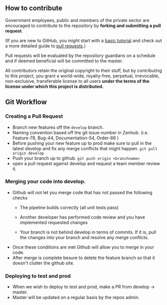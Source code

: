 ## How to contribute
Government employees, public and members of the private sector are encouraged to contribute to the repository by **forking and submitting a pull request**.

(If you are new to GitHub, you might start with a [basic tutorial](https://help.github.com/articles/set-up-git) and  check out a more detailed guide to [pull requests](https://help.github.com/articles/using-pull-requests/).)

Pull requests will be evaluated by the repository guardians on a schedule and if deemed beneficial will be committed to the master.

All contributors retain the original copyright to their stuff, but by contributing to this project, you grant a world-wide, royalty-free, perpetual, irrevocable, non-exclusive, transferable license to all users **under the terms of the license under which this project is distributed.**


## Git Workflow

### Creating a Pull Request

- Branch new features off the `develop` branch.
- Naming convention based off the git issue number in Zenhub.  (i.e. Feature-78, Bug-44, Documentation-54, Order-66 )
- Before pushing your new feature up to prod make sure to pull in the latest develop and fix any merge conflicts that might happen.
`git pull origin develop`
- Push your branch up to github.
`git push origin <branchname>`
- open a pull request against develop and request a team member review it.


### Merging your code into develop.

- Github will not let you merge code that has not passed the following checks
  - The pipeline builds correctly (all unit tests pass)

  - Another developer has performed code review and you have implemented requested changes

  - Your branch is not behind develop in terms of commits.  If it is, pull the changes into your branch and resolve any merge conflicts.
- Once these conditions are met Github will allow you to merge in your code.
- After merge is complete besure to delete the feature branch so that it doesn't clutter the github site.

### Deploying to test and prod

- When we wish to deploy to test and prod, make a PR from develop -> master.
- Master will be updated on a regular basis by the repos admin.
